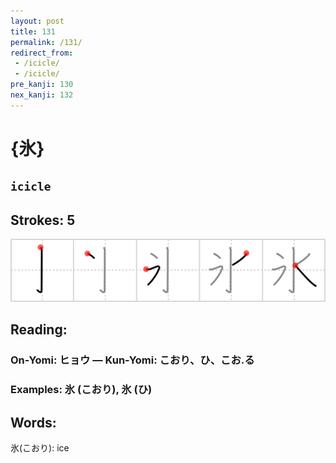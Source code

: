 ```yaml
---
layout: post
title: 131
permalink: /131/
redirect_from:
 - /icicle/
 - /icicle/
pre_kanji: 130
nex_kanji: 132
---
```


# {氷}

## `icicle`

## Strokes: 5

<div class="stroke"><img src="../images/E6B0B7.png" /></div>

## Reading:

### On-Yomi: ヒョウ &mdash; Kun-Yomi: こおり、ひ、こお.る

### Examples: 氷 (こおり), 氷 (ひ)

## Words:

氷(こおり): ice
